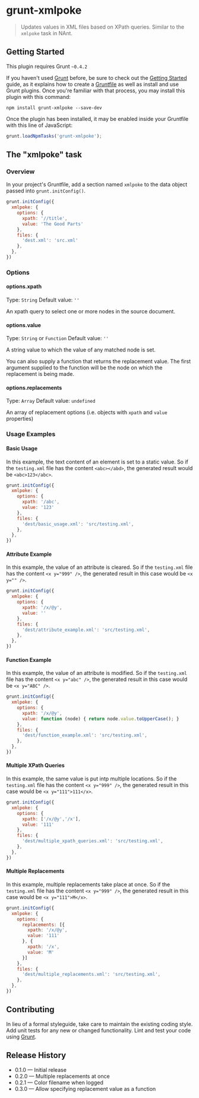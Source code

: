 # grunt-xmlpoke

> Updates values in XML files based on XPath queries.  Similar to the `xmlpoke` task in NAnt.

## Getting Started
This plugin requires Grunt `~0.4.2`

If you haven't used [Grunt](http://gruntjs.com/) before, be sure to check out the [Getting Started](http://gruntjs.com/getting-started) guide, as it explains how to create a [Gruntfile](http://gruntjs.com/sample-gruntfile) as well as install and use Grunt plugins. Once you're familiar with that process, you may install this plugin with this command:

```shell
npm install grunt-xmlpoke --save-dev
```

Once the plugin has been installed, it may be enabled inside your Gruntfile with this line of JavaScript:

```js
grunt.loadNpmTasks('grunt-xmlpoke');
```

## The "xmlpoke" task

### Overview
In your project's Gruntfile, add a section named `xmlpoke` to the data object passed into `grunt.initConfig()`.

```js
grunt.initConfig({
  xmlpoke: {
    options: {
      xpath: '//title',
      value: 'The Good Parts'
    },
    files: {
      'dest.xml': 'src.xml'
    },
  },
})
```

### Options

#### options.xpath
Type: `String`
Default value: `''`

An xpath query to select one or more nodes in the source document.

#### options.value
Type: `String` or `Function`
Default value: `''`

A string value to which the value of any matched node is set.

You can also supply a function that returns the replacement value.  The first
argument supplied to the function will be the node on which the replacement is 
being made.

#### options.replacements
Type: `Array`
Default value: `undefined`

An array of replacement options (i.e. objects with `xpath` and `value` properties)

### Usage Examples

#### Basic Usage
In this example, the text content of an element is set to a static value. So if the `testing.xml` file has the content `<abc></abd>`, the generated result would be `<abc>123</abc>`.

```js
grunt.initConfig({
  xmlpoke: {
    options: {
      xpath: '/abc',
      value: '123'
    },
    files: {
      'dest/basic_usage.xml': 'src/testing.xml',
    },
  },
})
```

#### Attribute Example
In this example, the value of an attribute is cleared. So if the `testing.xml` file has the content `<x y="999" />`, the generated result in this case would be `<x y="" />`.

```js
grunt.initConfig({
  xmlpoke: {
    options: {
      xpath: '/x/@y',
      value: ''
    },
    files: {
      'dest/attribute_example.xml': 'src/testing.xml',
    },
  },
})
```

#### Function Example
In this example, the value of an attribute is modified. So if the `testing.xml` file has the content `<x y="abc" />`, the generated result in this case would be `<x y="ABC" />`.

```js
grunt.initConfig({
  xmlpoke: {
    options: {
      xpath: '/x/@y',
      value: function (node) { return node.value.toUpperCase(); }
    },
    files: {
      'dest/function_example.xml': 'src/testing.xml',
    },
  },
})
```

#### Multiple XPath Queries
In this example, the same value is put intp multiple locations. So if the `testing.xml` file has the content `<x y="999" />`, the generated result in this case would be `<x y="111">111</x>`.

```js
grunt.initConfig({
  xmlpoke: {
    options: {
      xpath: ['/x/@y','/x'],
      value: '111'
    },
    files: {
      'dest/multiple_xpath_queries.xml': 'src/testing.xml',
    },
  },
})
```

#### Multiple Replacements
In this example, multiple replacements take place at once. So if the `testing.xml` file has the content `<x y="999" />`, the generated result in this case would be `<x y="111">M</x>`.

```js
grunt.initConfig({
  xmlpoke: {
    options: {
      replacements: [{
        xpath: '/x/@y',
        value: '111'
      }, {
        xpath: '/x',
        value: 'M'
      }]
    },
    files: {
      'dest/multiple_replacements.xml': 'src/testing.xml',
    },
  },
})
```

## Contributing
In lieu of a formal styleguide, take care to maintain the existing coding style. Add unit tests for any new or changed functionality. Lint and test your code using [Grunt](http://gruntjs.com/).

## Release History
 - 0.1.0 &mdash; Initial release
 - 0.2.0 &mdash; Multiple replacements at once
 - 0.2.1 &mdash; Color filename when logged
 - 0.3.0 &mdash; Allow specifying replacement value as a function
